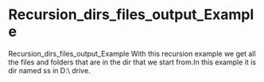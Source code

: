 # Recursion_dirs_files_output_Example
Recursion_dirs_files_output_Example
With this recursion example we get all the files and folders that 
are in the dir that we start from.In this example it is dir named ss in D:\ drive.
